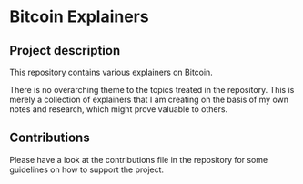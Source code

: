 # Bitcoin Explainers

## Project description

This repository contains various explainers on Bitcoin.

There is no overarching theme to the topics treated in the repository. This is merely a collection of explainers that I am creating on the basis of my own notes and research, which might prove valuable to others. 


## Contributions

Please have a look at the contributions file in the repository for some guidelines on how to support the project.
